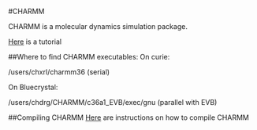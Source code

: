 #CHARMM

CHARMM is a molecular dynamics simulation package.

[Here](http://www.charmmtutorial.org/) is a tutorial 

##Where to find CHARMM executables: 
On curie:

/users/chxrl/charmm36  (serial)

On Bluecrystal:

/users/chdrg/CHARMM/c36a1_EVB/exec/gnu (parallel with EVB)


##Compiling CHARMM
[Here](./compiling_charmm.md) are instructions on how to compile CHARMM
